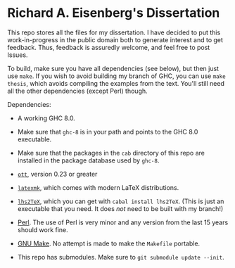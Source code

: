 Richard A. Eisenberg's Dissertation
===================================

This repo stores all the files for my dissertation. I have decided to put
this work-in-progress in the public domain both to generate interest and
to get feedback. Thus, feedback is assuredly welcome, and feel free to post
Issues.

To build, make sure you have all dependencies (see below), but then just use `make`.
If you wish to avoid building my branch of GHC, you can use `make thesis`, which
avoids compiling the examples from the text. You'll still need all the other
dependencies (except Perl) though.

Dependencies:

* A working GHC 8.0.

* Make sure that `ghc-8` is in your path and points to the GHC 8.0 executable.

* Make sure that the packages in the `cab` directory of this repo are installed in
the package database used by `ghc-8`.

* [`ott`](http://www.cl.cam.ac.uk/~pes20/ott/), version 0.23 or greater

* [`latexmk`](http://users.phys.psu.edu/~collins/software/latexmk-jcc/), which
comes with modern LaTeX distributions.

* [`lhs2TeX`](http://www.andres-loeh.de/lhs2tex/), which you can get with
`cabal install lhs2TeX`. (This is just an executable that you need. It does *not*
need to be built with my branch!)

* [Perl](https://www.perl.org/). The use of Perl is very minor and any version from
the last 15 years should work fine.

* [GNU Make](http://www.gnu.org/software/make/). No attempt is made to make the
`Makefile` portable.

* This repo has submodules. Make sure to `git submodule update --init`.
